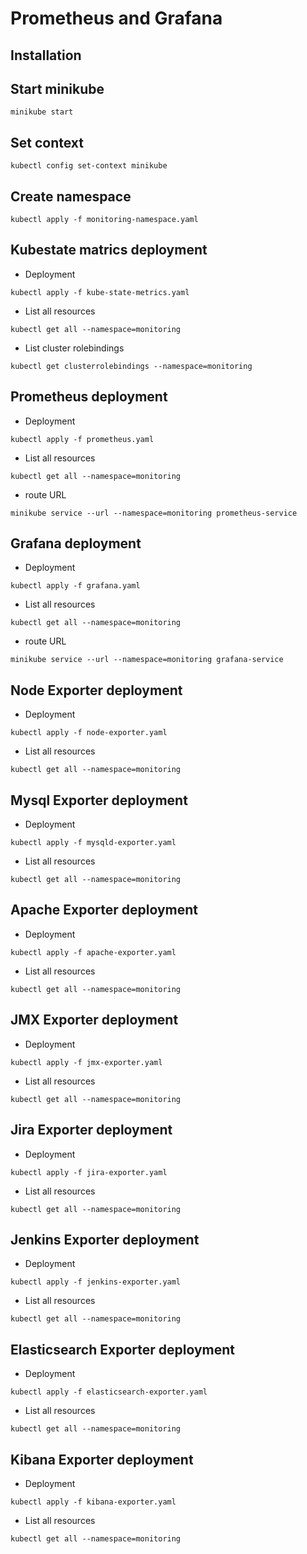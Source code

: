 # Prometheus and Grafana

## Installation
## Start minikube
```
minikube start 
```
## Set context
```
kubectl config set-context minikube
```
## Create namespace
```
kubectl apply -f monitoring-namespace.yaml 
```
## Kubestate matrics deployment
* Deployment
```
kubectl apply -f kube-state-metrics.yaml
```
* List all resources
```
kubectl get all --namespace=monitoring
```
* List cluster rolebindings
```
kubectl get clusterrolebindings --namespace=monitoring
```
## Prometheus deployment
* Deployment
```
kubectl apply -f prometheus.yaml
```
* List all resources
```
kubectl get all --namespace=monitoring
```
* route URL
```
minikube service --url --namespace=monitoring prometheus-service
```
## Grafana deployment
* Deployment
```
kubectl apply -f grafana.yaml
```
* List all resources
```
kubectl get all --namespace=monitoring
```
* route URL
```
minikube service --url --namespace=monitoring grafana-service
```
## Node Exporter deployment

* Deployment
```
kubectl apply -f node-exporter.yaml
```
* List all resources
```
kubectl get all --namespace=monitoring
```
## Mysql Exporter deployment

* Deployment
```
kubectl apply -f mysqld-exporter.yaml
```
* List all resources
```
kubectl get all --namespace=monitoring
```
## Apache Exporter deployment

* Deployment
```
kubectl apply -f apache-exporter.yaml
```
* List all resources
```
kubectl get all --namespace=monitoring
```
## JMX Exporter deployment

* Deployment
```
kubectl apply -f jmx-exporter.yaml
```
* List all resources
```
kubectl get all --namespace=monitoring
```
## Jira Exporter deployment

* Deployment
```
kubectl apply -f jira-exporter.yaml
```
* List all resources
```
kubectl get all --namespace=monitoring
```
## Jenkins Exporter deployment

* Deployment
```
kubectl apply -f jenkins-exporter.yaml
```
* List all resources
```
kubectl get all --namespace=monitoring
```
## Elasticsearch Exporter deployment

* Deployment
```
kubectl apply -f elasticsearch-exporter.yaml
```
* List all resources
```
kubectl get all --namespace=monitoring
```
## Kibana Exporter deployment

* Deployment
```
kubectl apply -f kibana-exporter.yaml
```
* List all resources
```
kubectl get all --namespace=monitoring
```

